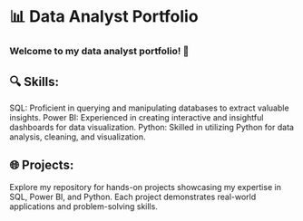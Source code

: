 # 📊 Data Analyst Portfolio

### Welcome to my data analyst portfolio! 🚀

## 🔍 Skills:

SQL: Proficient in querying and manipulating databases to extract valuable insights.
Power BI: Experienced in creating interactive and insightful dashboards for data visualization.
Python: Skilled in utilizing Python for data analysis, cleaning, and visualization.

## 🌐 Projects:
Explore my repository for hands-on projects showcasing my expertise in SQL, Power BI, and Python. 
Each project demonstrates real-world applications and problem-solving skills.
